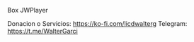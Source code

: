Box JWPlayer

Donacion o Servicios: https://ko-fi.com/licdwalterg 
Telegram: https://t.me/WalterGarci
